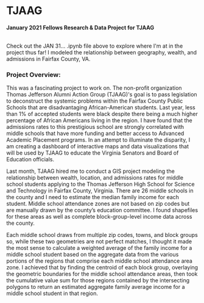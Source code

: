 # TJAAG
<b>January 2021 Fellows Research &amp; Data Project for TJAAG</b>
<br><br>

Check out the JAN 31... .ipynb file above to explore where I'm at in the project thus far! I modeled the relationship between geography, wealth, and admissions in Fairfax County, VA.

### Project Overview:
This was a fascinating project to work on. The non-profit organization Thomas Jefferson Alumni Action Group (TJAAG)'s goal is to pass legislation to deconstruct the systemic problems within the Fairfax County Public Schools that are disadvantaging African-American students. Last year, less than 1% of accepted students were black despite there being a much higher percentage of African Americans living in the region. I have found that the admissions rates to this prestigious school are strongly correlated with middle schools that have more funding and better access to Advanced Academic Placement programs. In an attempt to illuminate the disparity, I am creating a dashboard of interactive maps and data visualizations that will be used by TJAAG to educate the Virginia Senators and Board of Education officials. 

Last month, TJAAG hired me to conduct a GIS project modeling the relationship between wealth, location, and admissions rates for middle school students applying to the Thomas Jefferson High School for Science and Technology in Fairfax County, Virginia. There are 26 middle schools in the county and I need to estimate the median family income for each student. Middle school attendance zones are not based on zip codes but are manually drawn by the county’s education committee. I found shapefiles for these areas as well as complete block-group-level income data across the county.

Each middle school draws from multiple zip codes, towns, and block groups so, while these two geometries are not perfect matches, I thought it made the most sense to calculate a weighted average of the family income for a middle school student based on the aggregate data from the various portions of the regions that comprise each middle school attendance area zone. I achieved that by finding the centroid of each block group, overlaying the geometric boundaries for the middle school attendance areas, then took the cumulative value sum for those regions contained by the intersecting polygons to return an estimated aggregate family average income for a middle school student in that region. 
